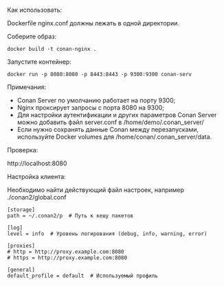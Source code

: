 
Как использовать:

Dockerfile nginx.conf должны лежать в одной директории.

Соберите образ:

```
docker build -t conan-nginx .
```

Запустите контейнер:

```
docker run -p 8080:8080 -p 8443:8443 -p 9300:9300 conan-serv
```


Примечания:

- Conan Server по умолчанию работает на порту 9300;
- Nginx проксирует запросы с порта 8080 на 9300;
- Для настройки аутентификации и других параметров Conan Server можно добавить файл server.conf в /home/demo/.conan_server/
- Если нужно сохранять данные Conan между перезапусками, используйте Docker volumes для /home/conan/.conan_server/data.


Проверка:

http://localhost:8080 

Настройка клиента:

Необходимо найти действующий файл настроек, например ./conan2/global.conf

```
[storage]
path = ~/.conan2/p  # Путь к кешу пакетов

[log]
level = info  # Уровень логирования (debug, info, warning, error)

[proxies]
# http = http://proxy.example.com:8080
# https = http://proxy.example.com:8080

[general]
default_profile = default  # Используемый профиль

```
